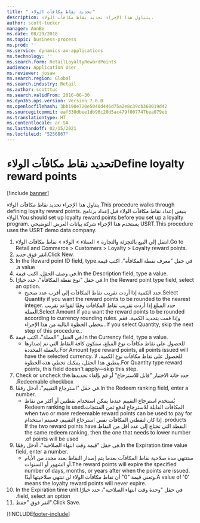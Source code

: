 ```yaml
---
title: " تحديد نقاط مكافآت الولاء"
description: يتناول هذا الإجراء تحديد نقاط مكافآت الولاء.
author: scott-tucker
manager: AnnBe
ms.date: 08/29/2018
ms.topic: business-process
ms.prod: ''
ms.service: dynamics-ax-applications
ms.technology: ''
ms.search.form: RetailLoyaltyRewardPoints
audience: Application User
ms.reviewer: josaw
ms.search.region: Global
ms.search.industry: Retail
ms.author: scotttuc
ms.search.validFrom: 2016-06-30
ms.dyn365.ops.version: Version 7.0.0
ms.openlocfilehash: 3bb190e720e5040d446d75a2e8c39cb360019d42
ms.sourcegitcommit: eaf330dbee1db96c20d5ac479f007747bea079eb
ms.translationtype: HT
ms.contentlocale: ar-SA
ms.lasthandoff: 02/15/2021
ms.locfileid: "5256867"
---
```

# <a name="define-loyalty-reward-points"></a><span data-ttu-id="7e2f3-103"> تحديد نقاط مكافآت الولاء</span><span class="sxs-lookup"><span data-stu-id="7e2f3-103">Define loyalty reward points</span></span>

[!include [banner](../includes/banner.md)]

<span data-ttu-id="7e2f3-104">يتناول هذا الإجراء تحديد نقاط مكافآت الولاء.</span><span class="sxs-lookup"><span data-stu-id="7e2f3-104">This procedure walks through defining loyalty reward points.</span></span> <span data-ttu-id="7e2f3-105">ينبغي إعداد نقاط مكافآت الولاء قبل إعداد برنامج الولاء.</span><span class="sxs-lookup"><span data-stu-id="7e2f3-105">You should set up loyalty reward points before you set up a loyalty program.</span></span> <span data-ttu-id="7e2f3-106">يستخدم هذا الإجراء شركة بيانات العرض التوضيحي USRT.</span><span class="sxs-lookup"><span data-stu-id="7e2f3-106">This procedure uses the USRT demo data company.</span></span>

1. <span data-ttu-id="7e2f3-107">انتقل إلى البيع بالتجزئة والتجارة > العملاء > الولاء > نقاط مكافآت الولاء.</span><span class="sxs-lookup"><span data-stu-id="7e2f3-107">Go to Retail and Commerce > Customers > Loyalty > Loyalty reward points.</span></span>
2. <span data-ttu-id="7e2f3-108">انقر فوق جديد.</span><span class="sxs-lookup"><span data-stu-id="7e2f3-108">Click New.</span></span>
3. <span data-ttu-id="7e2f3-109">في حقل "‏‫معرف نقطة المكافأة"، اكتب قيمة.</span><span class="sxs-lookup"><span data-stu-id="7e2f3-109">In the Reward point ID field, type a value.</span></span>
4. <span data-ttu-id="7e2f3-110">في وصف الحقل، اكتب قيمة.</span><span class="sxs-lookup"><span data-stu-id="7e2f3-110">In the Description field, type a value.</span></span>
5. <span data-ttu-id="7e2f3-111">في حقل "نوع نقطة المكافأة"، حدد خيارًا.</span><span class="sxs-lookup"><span data-stu-id="7e2f3-111">In the Reward point type field, select an option.</span></span>
    * <span data-ttu-id="7e2f3-112">حدد الكمية إذا أردت تقريب نقاط المكافآت إلى أقرب عدد صحيح.</span><span class="sxs-lookup"><span data-stu-id="7e2f3-112">Select Quantity if you want the reward points to be rounded to the nearest integer.</span></span> <span data-ttu-id="7e2f3-113">حدد المبلغ إذا أردت تقريب نقاط المكافآت وفقًا لقواعد تقريب العملة.</span><span class="sxs-lookup"><span data-stu-id="7e2f3-113">Select Amount if you want the reward points to be rounded according to currency rounding rules.</span></span> <span data-ttu-id="7e2f3-114">وإذا قمت بتحديد الكمية، فقم بتخطي الخطوة التالية من هذا الإجراء..</span><span class="sxs-lookup"><span data-stu-id="7e2f3-114">If you select Quantity, skip the next step of this procedure..</span></span>  
6. <span data-ttu-id="7e2f3-115">في الحقل "العملة"، اكتب قيمة.</span><span class="sxs-lookup"><span data-stu-id="7e2f3-115">In the Currency field, type a value.</span></span>
    * <span data-ttu-id="7e2f3-116">للحصول على نقاط مكافآت نوع المبلغ، ستكون كافة النقاط التي تم إصدارها بالعملة المحددة.</span><span class="sxs-lookup"><span data-stu-id="7e2f3-116">For Amount type reward points, all points issued will have the selected currency.</span></span> <span data-ttu-id="7e2f3-117">للحصول على نقاط مكافآت نوع الكمية، لا ينطبق هذا الحقل، يمكنك تخطي هذه الخطوة.</span><span class="sxs-lookup"><span data-stu-id="7e2f3-117">For Quantity type reward points, this field doesn't apply—skip this step.</span></span>  
7. <span data-ttu-id="7e2f3-118">حدد خانة الاختيار "‏‫قابل للاسترجاع" أو قم بإلغاء تحديدها.</span><span class="sxs-lookup"><span data-stu-id="7e2f3-118">Check or uncheck the Redeemable checkbox.</span></span>
8. <span data-ttu-id="7e2f3-119">في حقل "‏‫استرجاع التقييم‬"، أدخل رقمًا.</span><span class="sxs-lookup"><span data-stu-id="7e2f3-119">In the Redeem ranking field, enter a number.</span></span>
    * <span data-ttu-id="7e2f3-120">يُستخدم ‏‫استرجاع التقييم عندما يمكن استخدام نقطتين أو أكثر من نقاط المكافآت القابلة للاسترجاع لدفع ثمن المنتجات.</span><span class="sxs-lookup"><span data-stu-id="7e2f3-120">Redeem ranking is used when two or more redeemable reward points can be used to pay for products.</span></span> <span data-ttu-id="7e2f3-121">إذا كان لنقطتي المكافآت نفس استرجاع التقييم، فسيتم استخدام النقطة التي تحتاج إلى عدد أقل من النقاط.</span><span class="sxs-lookup"><span data-stu-id="7e2f3-121">If the two reward points have the same redeem ranking, then the one that needs to lower number of points will be used.</span></span>  
9. <span data-ttu-id="7e2f3-122">في حقل "‏‫قيمة وقت انتهاء الصلاحية‬"، أدخل رقمًا.</span><span class="sxs-lookup"><span data-stu-id="7e2f3-122">In the Expiration time value field, enter a number.</span></span>
    * <span data-ttu-id="7e2f3-123">ستنتهي مدة صلاحية نقاط المكافآت بعدما يتم إصدار النقاط بعدد محدد من الأيام أو الشهور أو السنوات.</span><span class="sxs-lookup"><span data-stu-id="7e2f3-123">The reward points will expire the specified number of days, months, or years after when the points are issued.</span></span> <span data-ttu-id="7e2f3-124">وتعني قيمة "0" أن نقاط مكافآت الولاء لن تنتهي صلاحيتها أبدًا.</span><span class="sxs-lookup"><span data-stu-id="7e2f3-124">A value of '0' means the loyalty reward points will never expire.</span></span>  
10. <span data-ttu-id="7e2f3-125">في حقل "‏‫‏‫وحدة وقت انتهاء الصلاحية‬"، حدد خيارًا.</span><span class="sxs-lookup"><span data-stu-id="7e2f3-125">In the Expiration time unit field, select an option.</span></span>
11. <span data-ttu-id="7e2f3-126">انقر فوق "حفظ".</span><span class="sxs-lookup"><span data-stu-id="7e2f3-126">Click Save.</span></span>



[!INCLUDE[footer-include](../../includes/footer-banner.md)]